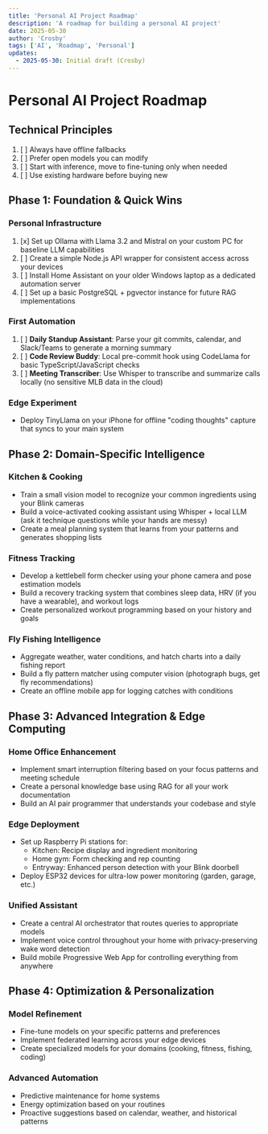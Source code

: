```yaml
---
title: 'Personal AI Project Roadmap'
description: 'A roadmap for building a personal AI project'
date: 2025-05-30
author: 'Crosby'
tags: ['AI', 'Roadmap', 'Personal']
updates:
  - 2025-05-30: Initial draft (Crosby)
---
```


# Personal AI Project Roadmap

## Technical Principles

1. [ ] Always have offline fallbacks
2. [ ] Prefer open models you can modify
3. [ ] Start with inference, move to fine-tuning only when needed
4. [ ] Use existing hardware before buying new

## Phase 1: Foundation & Quick Wins

### Personal Infrastructure

1. [x] Set up Ollama with Llama 3.2 and Mistral on your custom PC for baseline LLM capabilities
2. [ ] Create a simple Node.js API wrapper for consistent access across your devices
3. [ ] Install Home Assistant on your older Windows laptop as a dedicated automation server
4. [ ] Set up a basic PostgreSQL + pgvector instance for future RAG implementations

### First Automation

1. [ ] **Daily Standup Assistant**: Parse your git commits, calendar, and Slack/Teams to generate a morning summary
2. [ ] **Code Review Buddy**: Local pre-commit hook using CodeLlama for basic TypeScript/JavaScript checks
3. [ ] **Meeting Transcriber**: Use Whisper to transcribe and summarize calls locally (no sensitive MLB data in the cloud)

### Edge Experiment

- Deploy TinyLlama on your iPhone for offline "coding thoughts" capture that syncs to your main system

## Phase 2: Domain-Specific Intelligence

### Kitchen & Cooking

- Train a small vision model to recognize your common ingredients using your Blink cameras
- Build a voice-activated cooking assistant using Whisper + local LLM (ask it technique questions while your hands are messy)
- Create a meal planning system that learns from your patterns and generates shopping lists

### Fitness Tracking

- Develop a kettlebell form checker using your phone camera and pose estimation models
- Build a recovery tracking system that combines sleep data, HRV (if you have a wearable), and workout logs
- Create personalized workout programming based on your history and goals

### Fly Fishing Intelligence

- Aggregate weather, water conditions, and hatch charts into a daily fishing report
- Build a fly pattern matcher using computer vision (photograph bugs, get fly recommendations)
- Create an offline mobile app for logging catches with conditions

## Phase 3: Advanced Integration & Edge Computing

### Home Office Enhancement

- Implement smart interruption filtering based on your focus patterns and meeting schedule
- Create a personal knowledge base using RAG for all your work documentation
- Build an AI pair programmer that understands your codebase and style

### Edge Deployment

- Set up Raspberry Pi stations for:
  - Kitchen: Recipe display and ingredient monitoring
  - Home gym: Form checking and rep counting
  - Entryway: Enhanced person detection with your Blink doorbell
- Deploy ESP32 devices for ultra-low power monitoring (garden, garage, etc.)

### Unified Assistant

- Create a central AI orchestrator that routes queries to appropriate models
- Implement voice control throughout your home with privacy-preserving wake word detection
- Build mobile Progressive Web App for controlling everything from anywhere

## Phase 4: Optimization & Personalization

### Model Refinement

- Fine-tune models on your specific patterns and preferences
- Implement federated learning across your edge devices
- Create specialized models for your domains (cooking, fitness, fishing, coding)

### Advanced Automation

- Predictive maintenance for home systems
- Energy optimization based on your routines
- Proactive suggestions based on calendar, weather, and historical patterns

